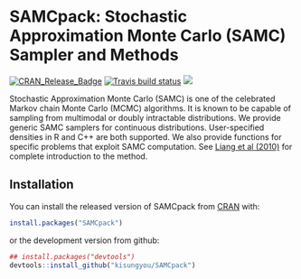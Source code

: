 <!-- README.md is generated from README.Rmd. Please edit that file -->
SAMCpack: Stochastic Approximation Monte Carlo (SAMC) Sampler and Methods
=========================================================================

[![CRAN\_Release\_Badge](http://www.r-pkg.org/badges/version-ago/SAMCpack?color=green)](https://CRAN.R-project.org/package=SAMCpack) [![Travis build status](https://travis-ci.org/kisungyou/SAMCpack.svg?branch=master)](https://travis-ci.org/kisungyou/SAMCpack) [![](https://cranlogs.r-pkg.org/badges/SAMCpack)](https://cran.r-project.org/package=SAMCpack)

Stochastic Approximation Monte Carlo (SAMC) is one of the celebrated Markov chain Monte Carlo (MCMC) algorithms. It is known to be capable of sampling from multimodal or doubly intractable distributions. We provide generic SAMC samplers for continuous distributions. User-specified densities in R and C++ are both supported. We also provide functions for specific problems that exploit SAMC computation. See [Liang et al (2010)](https://onlinelibrary.wiley.com/doi/book/10.1002/9780470669723) for complete introduction to the method.

Installation
------------

You can install the released version of SAMCpack from [CRAN](https://CRAN.R-project.org) with:

``` r
install.packages("SAMCpack")
```

or the development version from github:

``` r
## install.packages("devtools")
devtools::install_github("kisungyou/SAMCpack")
```
